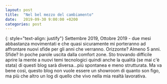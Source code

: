 ```yaml
---
layout: post
title:  "Nel bel mezzo del cambiamento"
date:   2019-09-30 9:00:00 +0200
categories: post
---
```

{: style="text-align: justify"}
Settembre 2019, Ottobre 2019 - due mesi abbastanza movimentati e che quasi sicuramente mi porteranno ad affrontare nuovi sfide per gli anni che verranno. Orizzonte? Almeno 5 anni. Sfide? In poche parole uscita dalla comfort zone. Sto trovando difficile aprire la mente a nuovi temi tecnologici quindi anche la qualità (se mai c'è stata) di questi blog sarà diversa...più spontanea e meno strutturata. Ma va bene così, questo blog non vuole essere un showroom di quanto son figo, ma più che altro un log di quello che vivo nella mia realtà lavorativa.